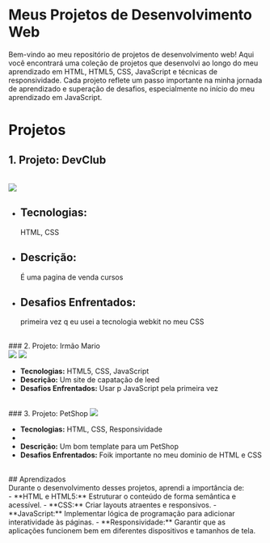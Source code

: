 # Meus Projetos de Desenvolvimento Web

<p>Bem-vindo ao meu repositório de projetos de desenvolvimento web! Aqui você encontrará uma coleção de projetos que desenvolvi ao longo do meu aprendizado em HTML, HTML5, CSS, JavaScript e técnicas de responsividade. Cada projeto reflete um passo importante na minha jornada de aprendizado e superação de desafios, especialmente no início do meu aprendizado em JavaScript.<p/>

# Projetos

<h2>1. Projeto: DevClub</h2>
<br>
<img src="https://github.com/LucasAlbuquerquesousa/Projetos/blob/main/assets/Captura%20de%20tela%202025-06-03%20223822.png?raw=true"/>
<br>

- <h2>Tecnologias:</h2> <p>HTML, CSS<p/>
- <h2>Descrição:</h2> <p>É uma pagina de venda cursos<p/>
- <h2>Desafios Enfrentados:</h2> <p>primeira vez q eu usei a tecnologia webkit no meu CSS<p/>
<br>
### 2. Projeto: Irmão Mario
<br>
<img src="https://github.com/LucasAlbuquerquesousa/Portif-lio/blob/main/assets/Captura%20de%20tela%202025-05-27%20155111.png?raw=true"/>
<img src="https://github.com/LucasAlbuquerquesousa/Portif-lio/blob/main/assets/Captura%20de%20tela%202025-06-03%20125051.png?raw=true"/>
<br>

- **Tecnologias:** HTML5, CSS, JavaScript
- **Descrição:** Um site de capatação de leed
- **Desafios Enfrentados:** Usar p JavaScript pela primeira vez
<br>
### 3. Projeto: PetShop
<img src="https://github.com/LucasAlbuquerquesousa/Portif-lio/blob/main/assets/We%20Care.png?raw=true"/>
<br>

- **Tecnologias:** HTML, CSS, Responsividade
- <br>
- **Descrição:** Um bom template para um PetShop
- **Desafios Enfrentados:** Foik importante no meu dominio de HTML e CSS
<br>
## Aprendizados
<br>
Durante o desenvolvimento desses projetos, aprendi a importância de:
<br>
- **HTML e HTML5:** Estruturar o conteúdo de forma semântica e acessível.
- **CSS:** Criar layouts atraentes e responsivos.
- **JavaScript:** Implementar lógica de programação para adicionar interatividade às páginas.
- **Responsividade:** Garantir que as aplicações funcionem bem em diferentes dispositivos e tamanhos de tela.
